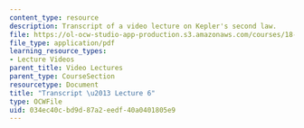 ```yaml
---
content_type: resource
description: Transcript of a video lecture on Kepler's second law.
file: https://ol-ocw-studio-app-production.s3.amazonaws.com/courses/18-02-multivariable-calculus-fall-2007/034ec40cbd9d87a2eedf40a0401805e9_18_022007L06.pdf
file_type: application/pdf
learning_resource_types:
- Lecture Videos
parent_title: Video Lectures
parent_type: CourseSection
resourcetype: Document
title: "Transcript \u2013 Lecture 6"
type: OCWFile
uid: 034ec40c-bd9d-87a2-eedf-40a0401805e9
---
```


